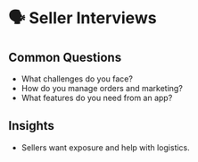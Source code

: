 # 🗣 Seller Interviews

## Common Questions
- What challenges do you face?
- How do you manage orders and marketing?
- What features do you need from an app?

## Insights
- Sellers want exposure and help with logistics.
